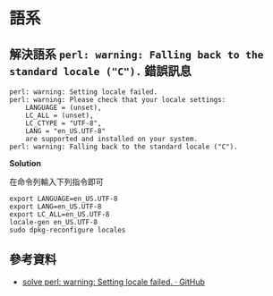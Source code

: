 # 語系

## 解決語系 `perl: warning: Falling back to the standard locale ("C").` 錯誤訊息

```shell
perl: warning: Setting locale failed.
perl: warning: Please check that your locale settings:
	LANGUAGE = (unset),
	LC_ALL = (unset),
	LC_CTYPE = "UTF-8",
	LANG = "en_US.UTF-8"
    are supported and installed on your system.
perl: warning: Falling back to the standard locale ("C").
```

**Solution**

在命令列輸入下列指令即可

```shell
export LANGUAGE=en_US.UTF-8
export LANG=en_US.UTF-8
export LC_ALL=en_US.UTF-8
locale-gen en_US.UTF-8
sudo dpkg-reconfigure locales
```


## 參考資料
* [solve perl: warning: Setting locale failed. · GitHub](https://gist.github.com/panchicore/1269109)
